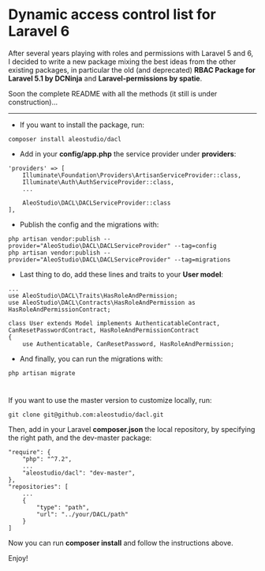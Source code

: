 # Dynamic access control list for Laravel 6

After several years playing with roles and permissions with Laravel 5 and 6, 
I decided to write a new package mixing the best ideas from the other 
existing packages, in particular the old (and deprecated) 
**RBAC Package for Laravel 5.1 by DCNinja** and **Laravel-permissions by spatie**.

Soon the complete README with all the methods (it still is under construction)...

---

- If you want to install the package, run:
~~~
composer install aleostudio/dacl
~~~


- Add in your **config/app.php** the service provider under **providers**:
~~~
'providers' => [
    Illuminate\Foundation\Providers\ArtisanServiceProvider::class,
    Illuminate\Auth\AuthServiceProvider::class,
    ...

    AleoStudio\DACL\DACLServiceProvider::class
],
~~~


- Publish the config and the migrations with:
~~~
php artisan vendor:publish --provider="AleoStudio\DACL\DACLServiceProvider" --tag=config
php artisan vendor:publish --provider="AleoStudio\DACL\DACLServiceProvider" --tag=migrations
~~~


- Last thing to do, add these lines and traits to your **User model**:
~~~
...
use AleoStudio\DACL\Traits\HasRoleAndPermission;
use AleoStudio\DACL\Contracts\HasRoleAndPermission as HasRoleAndPermissionContract;

class User extends Model implements AuthenticatableContract, CanResetPasswordContract, HasRoleAndPermissionContract
{
    use Authenticatable, CanResetPassword, HasRoleAndPermission;
~~~ 


- And finally, you can run the migrations with:
~~~
php artisan migrate
~~~

# 
 

If you want to use the master version to customize locally, run:
~~~
git clone git@github.com:aleostudio/dacl.git
~~~

Then, add in your Laravel **composer.json** the local repository, by specifying the right path, and the dev-master package:
~~~
"require": {
    "php": "^7.2",
    ...
    "aleostudio/dacl": "dev-master",
},
"repositories": [
    ...
    {
        "type": "path",
        "url": "../your/DACL/path"
    }
]
~~~

Now you can run **composer install** and follow the instructions above.

Enjoy!